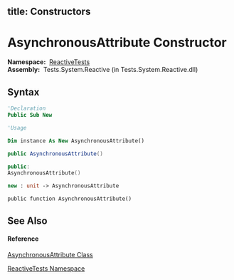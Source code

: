 title: Constructors
---
# AsynchronousAttribute Constructor

**Namespace:**  [ReactiveTests](ReactiveTests/ReactiveTests)  
**Assembly:**  Tests.System.Reactive (in Tests.System.Reactive.dll)

## Syntax

```vb
'Declaration
Public Sub New
```

```vb
'Usage

Dim instance As New AsynchronousAttribute()
```

```csharp
public AsynchronousAttribute()
```

```c++
public:
AsynchronousAttribute()
```

```fsharp
new : unit -> AsynchronousAttribute
```

```jscript
public function AsynchronousAttribute()
```

## See Also

#### Reference

[AsynchronousAttribute Class](AsynchronousAttribute/AsynchronousAttribute)

[ReactiveTests Namespace](ReactiveTests/ReactiveTests)
